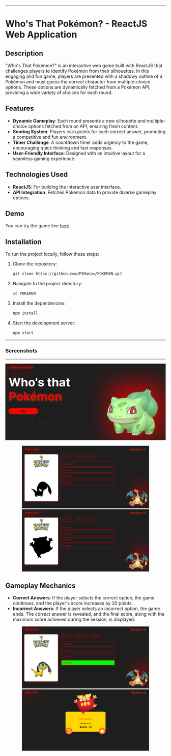 
---

# Who's That Pokémon? - ReactJS Web Application

## Description

"Who's That Pokémon?" is an interactive web game built with ReactJS that challenges players to identify Pokémon from their silhouettes. In this engaging and fun game, players are presented with a shadowy outline of a Pokémon and must guess the correct character from multiple-choice options. These options are dynamically fetched from a Pokémon API, providing a wide variety of choices for each round.

## Features

- **Dynamic Gameplay**: Each round presents a new silhouette and multiple-choice options fetched from an API, ensuring fresh content.
- **Scoring System**: Players earn points for each correct answer, promoting a competitive and fun environment.
- **Timer Challenge**: A countdown timer adds urgency to the game, encouraging quick thinking and fast responses.
- **User-Friendly Interface**: Designed with an intuitive layout for a seamless gaming experience.

## Technologies Used

- **ReactJS**: For building the interactive user interface.
- **API Integration**: Fetches Pokémon data to provide diverse gameplay options.

## Demo

You can try the game live [here](https://whosthat-pokemon.vercel.app/).

## Installation

To run the project locally, follow these steps:

1. Clone the repository:
   ```bash
   git clone https://github.com/P1Manav/POKEMON.git
   ```

2. Navigate to the project directory:
   ```bash
   cd POKEMON
   ```

3. Install the dependencies:
   ```bash
   npm install
   ```

4. Start the development server:
   ```bash
   npm start
   ```

---

### Screenshots

---

<p align="center">
  <img src="image1.png" alt="" width="800">
</p>
<p align="center">
  <img src="image2.png" alt="" width="400">
  <img src="image4.png" alt="" width="400">
</p>

## Gameplay Mechanics

- **Correct Answers**: If the player selects the correct option, the game continues, and the player's score increases by 20 points.
- **Incorrect Answers**: If the player selects an incorrect option, the game ends. The correct answer is revealed, and the final score, along with the maximum score achieved during the session, is displayed.

<p align="center">
  <img src="image3.png" alt="" width="400">
  <img src="image5.png" alt="" width="400">
</p>




